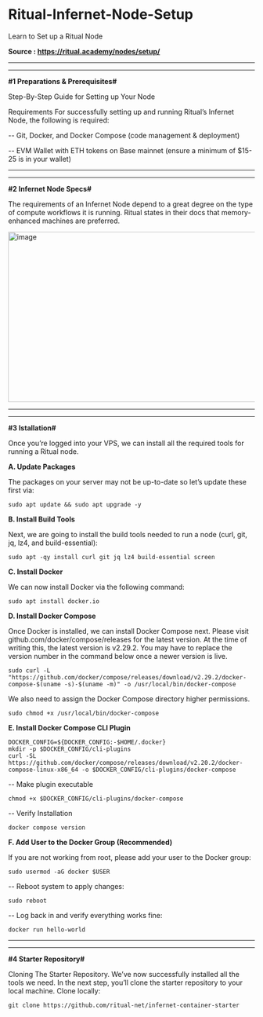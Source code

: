 # Ritual-Infernet-Node-Setup
Learn to Set up a Ritual Node

**Source : https://ritual.academy/nodes/setup/**

_______________________________________________
_______________________________________________
**#1 Preparations & Prerequisites#**

Step-By-Step Guide for Setting up Your Node


Requirements
For successfully setting up and running Ritual’s Infernet Node, the following is required:

  -- Git, Docker, and Docker Compose (code management & deployment)

  -- EVM Wallet with ETH tokens on Base mainnet (ensure a minimum of $15-25 is in your wallet)

_______________________________________________


_______________________________________________
**#2 Infernet Node Specs#**

The requirements of an Infernet Node depend to a great degree on the type of compute workflows it is running. Ritual states in their docs that memory-enhanced machines are preferred.


<img width="1377" height="347" alt="image" src="https://github.com/user-attachments/assets/57f0ed34-7a7e-412b-922d-1b350925148d" />

_______________________________________________ 


_______________________________________________
**#3 Istallation#**

Once you’re logged into your VPS, we can install all the required tools for running a Ritual node.

**A. Update Packages**

The packages on your server may not be up-to-date so let’s update these first via:

```
sudo apt update && sudo apt upgrade -y
```

**B. Install Build Tools**

Next, we are going to install the build tools needed to run a node (curl, git, jq, lz4, and build-essential):

```
sudo apt -qy install curl git jq lz4 build-essential screen
```

**C. Install Docker**

We can now install Docker via the following command:

```
sudo apt install docker.io
```


**D. Install Docker Compose**

Once Docker is installed, we can install Docker Compose next. Please visit github.com/docker/compose/releases for the latest version. At the time of writing this, the latest version is v2.29.2. You may have to replace the version number in the command below once a newer version is live.

```
sudo curl -L "https://github.com/docker/compose/releases/download/v2.29.2/docker-compose-$(uname -s)-$(uname -m)" -o /usr/local/bin/docker-compose
```

We also need to assign the Docker Compose directory higher permissions.
```
sudo chmod +x /usr/local/bin/docker-compose
```


**E. Install Docker Compose CLI Plugin**


```
DOCKER_CONFIG=${DOCKER_CONFIG:-$HOME/.docker}
mkdir -p $DOCKER_CONFIG/cli-plugins
curl -SL https://github.com/docker/compose/releases/download/v2.20.2/docker-compose-linux-x86_64 -o $DOCKER_CONFIG/cli-plugins/docker-compose
```

-- Make plugin executable
```
chmod +x $DOCKER_CONFIG/cli-plugins/docker-compose
```

-- Verify Installation
```
docker compose version
```


**F. Add User to the Docker Group (Recommended)**

If you are not working from root, please add your user to the Docker group:
```
sudo usermod -aG docker $USER
```

-- Reboot system to apply changes:
```
sudo reboot
```

-- Log back in and verify everything works fine:
```
docker run hello-world
```
_______________________________________________


_______________________________________________
**#4 Starter Repository#**

Cloning The Starter Repository. We’ve now successfully installed all the tools we need. In the next step, you’ll clone the starter repository to your local machine. Clone locally:

```
git clone https://github.com/ritual-net/infernet-container-starter
```
